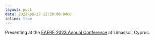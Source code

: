 ```yaml
---
layout: post
date: 2023-06-27 13:30:00-0400
inline: true
---
```


Presenting at the <a href='http://www.eaere-conferences.org/index.php?p=341'>EAERE 2023 Annual Conference</a> at Limassol, Cyprus.
